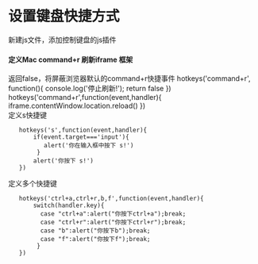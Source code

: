 
# 设置键盘快捷方式

新建js文件，添加控制键盘的js插件

#### 定义Mac command+r 刷新iframe 框架
 返回false，将屏蔽浏览器默认的command+r快捷事件
        hotkeys('command+r', function(){
            console.log('停止刷新!');
            return false
        })        
        hotkeys('command+r',function(event,handler){
            iframe.contentWindow.location.reload() 
        })        
定义s快捷键   

       hotkeys('s',function(event,handler){
           if(event.target==='input'){
              alert('你在输入框中按下 s!')
            }
           alert('你按下 s!')
       })

定义多个快捷键   

       hotkeys('ctrl+a,ctrl+r,b,f',function(event,handler){
           switch(handler.key){
             case "ctrl+a":alert("你按下ctrl+a");break;
             case "ctrl+r":alert("你按下ctrl+r");break;
             case "b":alert("你按下b");break;
             case "f":alert("你按下f");break;
            }
       })



